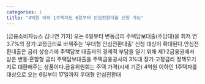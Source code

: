 ```yaml
---
categories: i
title: "4억원 이하 1주택자도 6일부터 안심전환대출 신청 가능"
---
```

[금융소비자뉴스 김나연 기자] 오는 6일부터 변동금리 주택담보대출(주담대)을 최저 연 3.7%의 장기&middot;고정금리로 바꿔주는 &#39;우대형 안심전환대출&#39; 신청 대상이 확대된다.안심전환대출은 금리 상승기에 주택담보 대출자의 경제적 부담을 덜기 위해 제1&middot;2금융권에서 받은 변동&middot;혼합형 금리 주택담보대출을 주택금융공사의 3%대 장기&middot;고정금리 정책모기지로 대환해주는 상품이다.금융위원회는 주택 가격(시세 기준) 4억원 이하인 1주택자를 대상으로 오는 6일부터 17일까지 우대형 안심전환대